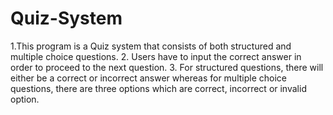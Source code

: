 # Quiz-System

1.This program is a Quiz system that consists of both structured and multiple choice questions. 
2. Users have to input the correct answer in order to proceed to the next question. 
3. For structured questions, there will either be a correct or incorrect answer whereas for multiple choice questions, there are three options which are correct, incorrect or invalid option.

